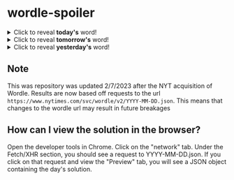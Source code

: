 # wordle-spoiler

<details>
  <summary>Click to reveal <b>today's</b> word!</summary>
  <br>
  <b> upper </b>
</details>

<details>
  <summary>Click to reveal <b>tomorrow's</b> word!</summary>
  <br>
  <b> crepe </b>
</details>

<details>
  <summary>Click to reveal <b>yesterday's</b> word!</summary>
  <br>
  <b> reach </b>
</details>

## Note
This was repository was updated 2/7/2023 after the NYT acquisition of Wordle. Results are now based off requests to the url `https://www.nytimes.com/svc/wordle/v2/YYYY-MM-DD.json`. This means that changes to the wordle url may result in future breakages

## How can I view the solution in the browser?
Open the developer tools in Chrome. Click on the "network" tab. Under the Fetch/XHR section, you should see a request to YYYY-MM-DD.json. If you click on that request and view the "Preview" tab, you will see a JSON object containing the day's solution.